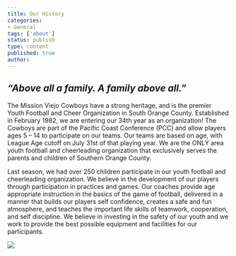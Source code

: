 ```yaml
---
title: Our History
categories:
- General
tags: ['about']
status: publish
type: content
published: true
author: 
---
```


## _“Above all a family. A family above all.”_

The Mission Viejo Cowboys have a strong heritage, and is the premier Youth Football and Cheer Organization in South Orange County. Established in February 1982, we are entering our 34th year as an organization! The Cowboys are part of the Pacific Coast Conference (PCC) and allow players ages 5 – 14 to participate on our teams. Our teams are based on age, with League Age cutoff on July 31st of that playing year. We are the ONLY area youth football and cheerleading organization that exclusively serves the parents and children of Southern Orange County.

Last season, we had over 250 children participate in our youth football and cheerleading organization. We believe in the development of our players through participation in practices and games. Our coaches provide age appropriate instruction in the basics of the game of football, delivered in a manner that builds our players self confidence, creates a safe and fun atmosphere, and teaches the important life skills of teamwork, cooperation, and self discipline. We believe in investing in the safety of our youth and we work to provide the best possible equipment and facilities for our participants.

<img class="scaled-img" src="http://mvcowboysfootball.files.wordpress.com/2013/02/img_652-50.jpg"></img>

